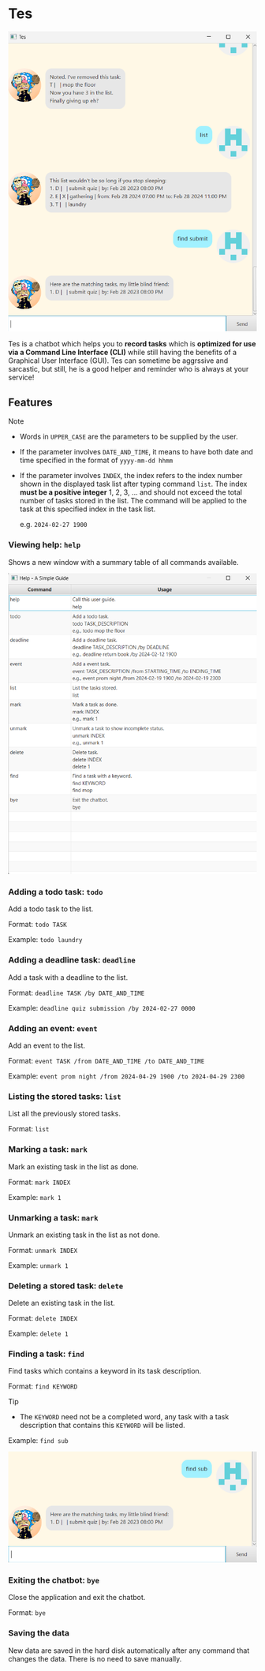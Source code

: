 # Tes

![Screenshot of a demonstration of using the Tes chatbot.](Ui.png)

Tes is a chatbot which helps you to **record tasks** which is **optimized for use via a Command Line Interface (CLI)** while still having the benefits of a Graphical User Interface (GUI). Tes can sometime be aggrssive and sarcastic, but still, he is a good helper and reminder who is always at your service!  

## Features
> [!NOTE]
> - Words in ```UPPER_CASE``` are the parameters to be supplied by the user.
> - If the parameter involves ```DATE_AND_TIME```, it means to have both date and time specified in the format of ```yyyy-mm-dd hhmm```
> - If the parameter involves ```INDEX```, the index refers to the index number shown in the displayed task list after typing command ```list```. The index **must be a positive integer** 1, 2, 3, …​ and should not exceed the total number of tasks stored in the list. The command will be applied to the task at this specified index in the task list.
>
>   e.g. ```2024-02-27 1900```

### Viewing help: ```help```
Shows a new window with a summary table of all commands available.

![Screenshot of a demonstration of running the ```help``` command](HelpWindow.png)

### Adding a todo task: ```todo```
Add a todo task to the list.

Format: ```todo TASK```

Example: ```todo laundry```  

### Adding a deadline task: ```deadline```
Add a task with a deadline to the list.

Format: ```deadline TASK /by DATE_AND_TIME```

Example: ```deadline quiz submission /by 2024-02-27 0000```  

### Adding an event: ```event```
Add an event to the list.

Format: ```event TASK /from DATE_AND_TIME /to DATE_AND_TIME```

Example: ```event prom night /from 2024-04-29 1900 /to 2024-04-29 2300```    
    
### Listing the stored tasks: ```list```
List all the previously stored tasks.

Format: ```list```

### Marking a task: ```mark```
Mark an existing task in the list as done.

Format: ```mark INDEX```

Example: ```mark 1```

### Unmarking a task: ```mark```
Unmark an existing task in the list as not done.

Format: ```unmark INDEX```

Example: ```unmark 1```

### Deleting a stored task: ```delete```
Delete an existing task in the list.

Format: ```delete INDEX```

Example: ```delete 1```

### Finding a task: ```find```
Find tasks which contains a keyword in its task description.

Format: ```find KEYWORD```

> [!TIP]
> - The ```KEYWORD``` need not be a completed word, any task with a task description that contains this ```KEYWORD``` will be listed.

Example: ```find sub```

![Screenshot of a demonstration of the find method.](find_demo.png)

### Exiting the chatbot: ```bye```
Close the application and exit the chatbot.

Format: ```bye```

### Saving the data
New data are saved in the hard disk automatically after any command that changes the data. There is no need to save manually.
